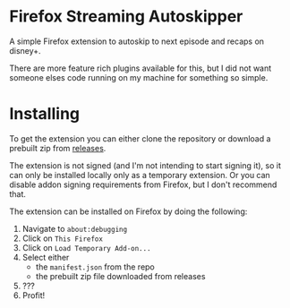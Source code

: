 # Firefox Streaming Autoskipper

A simple Firefox extension to autoskip to next episode and recaps on disney+.

There are more feature rich plugins available for this, but I did not want someone elses code running on my machine for something so simple.

# Installing

To get the extension you can either clone the repository or download a prebuilt zip from [releases](https://github.com/lovenm/firefox-streaming-autoskipper/releases).

The extension is not signed (and I'm not intending to start signing it), so it can only be installed locally only as a temporary extension. Or you can disable addon signing requirements from Firefox, but I don't recommend that.

The extension can be installed on Firefox by doing the following:
1. Navigate to `about:debugging`
1. Click on `This Firefox`
1. Click on `Load Temporary Add-on...`
1. Select either
    - the `manifest.json` from the repo
    - the prebuilt zip file downloaded from releases
1. ???
1. Profit!

